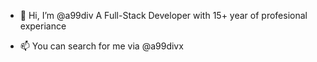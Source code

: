 - 👋 Hi, I’m @a99div
A Full-Stack Developer with 15+ year of profesional experiance

- 📫 You can search for me via @a99divx
